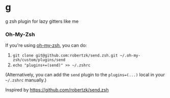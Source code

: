 # g
g zsh plugin for lazy gitters like me


### Oh-My-Zsh

If you're using [oh-my-zsh](https://github.com/robbyrussell/oh-my-zsh), you can do:

1. `git clone git@github.com:robertzk/send.zsh.git ~/.oh-my-zsh/custom/plugins/send`
2. `echo "plugins+=(send)" >> ~/.zshrc`

(Alternatively, you can add the `send` plugin to the `plugins=(...)` local in your `~/.zshrc` manually.)

Inspired by https://github.com/robertzk/send.zsh
